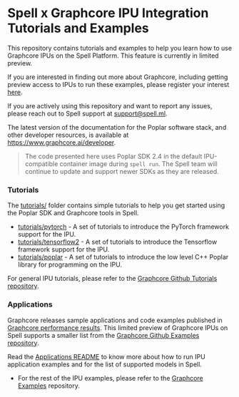 # Spell x Graphcore IPU Integration Tutorials and Examples 

This repository contains tutorials and examples to help you learn how to use Graphcore IPUs on the Spell Platform. This feature is currently in limited preview. 

If you are interested in finding out more about Graphcore, including getting preview access to IPUs to run these examples, please register
your interest [here](https://www.graphcore.ai/product_info).

If you are actively using this repository and want to report any issues, please reach out to Spell support at support@spell.ml.

The latest version of the documentation for the Poplar software stack, and other developer resources, is available at https://www.graphcore.ai/developer.

>  The code presented here uses Poplar SDK 2.4 in the default IPU-compatible container image during `spell run`. The Spell team will continue to update and support newer SDKs as they are released. 

### Tutorials

The [tutorials/](tutorials) folder contains simple tutorials to help you get started using the Poplar SDK and Graphcore tools in Spell.

* [tutorials/pytorch](tutorials/pytorch) - A set of tutorials to introduce the PyTorch framework support for the IPU.
* [tutorials/tensorflow2](tutorials/tensorflow2) - A set of tutorials to introduce the Tensorflow framework support for the IPU.
* [tutorials/poplar](tutorials/poplar) - A set of tutorials to introduce the low level C++ Poplar library for programming on the IPU.

For general IPU tutorials, please refer to the [Graphcore Github Tutorials repository](https://github.com/graphcore/tutorials). 

### Applications
Graphcore releases sample applications and code examples published in [Graphcore performance results](https://www.graphcore.ai/performance-results). 
This limited preview of Graphcore IPUs on Spell supports a smaller list from the [Graphcore Github Examples repository](https://github.com/graphcore/examples).

Read the [Applications README](README-Apps.md) to know more about how to run IPU application examples and for the list of supported models in Spell.

* For the rest of the IPU examples, please refer to the [Graphcore Examples](https://github.com/graphcore/examples) repository. 
